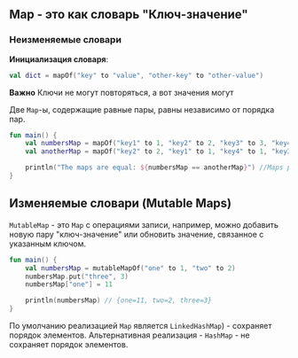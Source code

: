 ## Map - это как словарь "Ключ-значение"

### Неизменяемые словари

**Инициализация словаря**:
```Kotlin
val dict = mapOf("key" to "value", "other-key" to "other-value")
```

**Важно**
Ключи не могут повторяться, а вот значения могут

Две `Map`-ы, содержащие равные пары, равны независимо от порядка пар.

```kotlin
fun main() {
    val numbersMap = mapOf("key1" to 1, "key2" to 2, "key3" to 3, "key4" to 1)    
    val anotherMap = mapOf("key2" to 2, "key1" to 1, "key4" to 1, "key3" to 3)

    println("The maps are equal: ${numbersMap == anotherMap}") //Maps равны друг другу
}
```

## Изменяемые словари (Mutable Maps)
`MutableMap` - это `Map` с операциями записи, например, можно добавить новую пару "ключ-значение" или обновить значение, связанное с указанным ключом.

```kotlin
fun main() {
    val numbersMap = mutableMapOf("one" to 1, "two" to 2)
    numbersMap.put("three", 3)
    numbersMap["one"] = 11

    println(numbersMap) // {one=11, two=2, three=3}
}
```

По умолчанию реализацией `Map` является `LinkedHashMap`) - сохраняет порядок элементов. Альтернативная реализация - `HashMap` - не сохраняет порядок элементов.